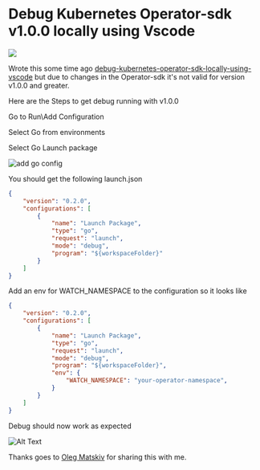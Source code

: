 
# Debug Kubernetes Operator-sdk v1.0.0 locally using Vscode

![](https://cdn-images-1.medium.com/max/800/1*PBCFvUkbUCXt7dwPCY3C7Q.jpeg)


Wrote this some time ago [debug-kubernetes-operator-sdk-locally-using-vscode](https://austincunningham.ddns.net/2019/operatorvscode) but due to changes in the Operator-sdk it's not valid for version v1.0.0 and greater. 

Here are the Steps to get debug running with v1.0.0

Go to Run\Add Configuration

Select Go from environments

Select Go Launch package

![add go config](https://dev-to-uploads.s3.amazonaws.com/uploads/articles/bskbqyyqf0a4amk87w0f.gif)

You should get the following launch.json

```json
{
    "version": "0.2.0",
    "configurations": [
        {
            "name": "Launch Package",
            "type": "go",
            "request": "launch",
            "mode": "debug",
            "program": "${workspaceFolder}"
        }
    ]
}
```

Add an env for WATCH_NAMESPACE to the configuration so it looks like 

```json
{
    "version": "0.2.0",
    "configurations": [
        {
            "name": "Launch Package",
            "type": "go",
            "request": "launch",
            "mode": "debug",
            "program": "${workspaceFolder}",
            "env": {
                "WATCH_NAMESPACE": "your-operator-namespace",                
            }
        }
    ]
}
```

Debug should now work as expected

![Alt Text](https://dev-to-uploads.s3.amazonaws.com/uploads/articles/ciihpoifjs6fv9ytveg5.gif)

Thanks goes to [Oleg Matskiv](https://github.com/matskiv) for sharing this with me. 


